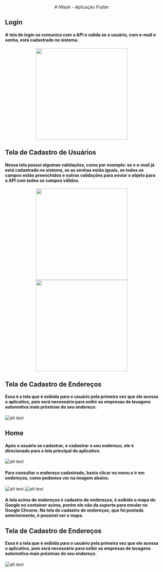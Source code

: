 <p align="center">
  # iWash - Aplicação Flutter
<p>


## Login
#### A tela de login se comunica com a API e valida se o usuário, com e-mail e senha, está cadastrado no sistema.
<p align="center">
  <img src="https://i.ibb.co/y5scjTH/login.png" width="300">
<p>

 
## Tela de Cadastro de Usuários
#### Nessa tela possui algumas validações, como por exemplo: se o e-mail já está cadastrado no sistema, se as senhas estão iguais, se todos os campos estão preenchidos e outras validações para enviar o objeto para a API com todos os campos válidos.
<p align="center">
  <img src="https://i.ibb.co/tYwfhKX/cadastro.png" width="300"> <img src="https://i.ibb.co/0DCf98L/cadastro-sucesso.png" width="300">
<p>
  

## Tela de Cadastro de Endereços
#### Essa é a tela que é exibida para o usuário pela primeira vez que ele acessa o aplicativo, pois será necessário para exibir as empresas de lavagens automotiva mais próximas do seu endereço.
![alt text](https://i.ibb.co/0DCf98L/cadastro-sucesso.png)


## Home
#### Após o usuário se cadastrar, e cadastrar o seu endereço, ele é direcionado para a tela principal do aplicativo.
![alt text](https://i.ibb.co/9gg6JV5/Whats-App-Image-2021-08-18-at-23-59-28.jpg)
#### Para consultar o endereço cadastrado, basta clicar no menu e ir em endereços, como podemos ver na imagem abaixo.
![alt text](https://i.ibb.co/cJFknSD/menu.png) ![alt text](https://i.ibb.co/N3R6mhd/enderecos.png)
#### A tela acima de endereços e cadastro de endereços, é exibido o mapa do Google no container acima, porém ele não da suporte para emular no Google Chrome. Na tela de cadastro de endereços, que foi postada anteriormente, é possível ver o mapa.


## Tela de Cadastro de Endereços
#### Essa é a tela que é exibida para o usuário pela primeira vez que ele acessa o aplicativo, pois será necessário para exibir as empresas de lavagens automotiva mais próximas do seu endereço.
![alt text](https://i.ibb.co/0DCf98L/cadastro-sucesso.png)


